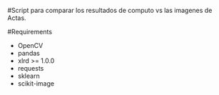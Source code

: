 #Script para comparar los resultados de computo vs las imagenes de Actas.

#Requirements
- OpenCV
- pandas
- xlrd >= 1.0.0
- requests
- sklearn
- scikit-image
